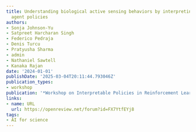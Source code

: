 ```yaml
---
title: Understanding biological active sensing behaviors by interpreting learned artificial
  agent policies
authors:
- Sonja Johnson-Yu
- Satpreet Harcharan Singh
- Federico Pedraja
- Denis Turcu
- Pratyusha Sharma
- admin
- Nathaniel Sawtell
- Kanaka Rajan
date: '2024-01-01'
publishDate: '2025-03-04T20:11:44.793046Z'
publication_types:
- workshop
publication: '*Workshop on Interpretable Policies in Reinforcement Learning @RLC-2024*'
links:
- name: URL
  url: https://openreview.net/forum?id=FX7YtfEYj8
tags:
- AI for science
---
```

